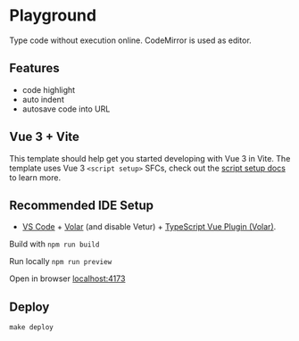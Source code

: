 # Playground

Type code without execution online. CodeMirror is used as editor.

## Features

* code highlight
* auto indent
* autosave code into URL

## Vue 3 + Vite

This template should help get you started developing with Vue 3 in Vite. The template uses Vue 3 `<script setup>` SFCs, check out the [script setup docs](https://v3.vuejs.org/api/sfc-script-setup.html#sfc-script-setup) to learn more.

## Recommended IDE Setup

- [VS Code](https://code.visualstudio.com/) + [Volar](https://marketplace.visualstudio.com/items?itemName=Vue.volar) (and disable Vetur) + [TypeScript Vue Plugin (Volar)](https://marketplace.visualstudio.com/items?itemName=Vue.vscode-typescript-vue-plugin).


Build with `npm run build`

Run locally `npm run preview`

Open in browser [localhost:4173](http://localhost:4173/)

## Deploy

`make deploy`
